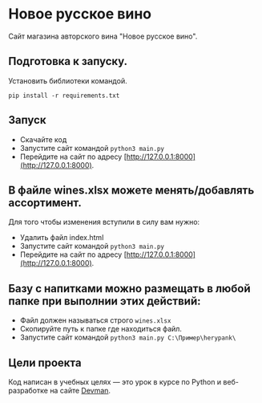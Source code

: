 # Новое русское вино

Сайт магазина авторского вина "Новое русское вино".

## Подготовка к запуску.  

Установить библиотеки командой.  
```
pip install -r requirements.txt
```

## Запуск

- Скачайте код
- Запустите сайт командой `python3 main.py`
- Перейдите на сайт по адресу [http://127.0.0.1:8000](http://127.0.0.1:8000).

## В файле wines.xlsx можете менять/добавлять ассортимент.  

Для того чтобы изменения вступили в силу вам нужно:
- Удалить файл index.html
- Запустите сайт командой `python3 main.py`
- Перейдите на сайт по адресу [http://127.0.0.1:8000](http://127.0.0.1:8000).  

## Базу с напитками можно размещать в любой папке при выполнии этих действий:

- Файл должен называться строго `wines.xlsx`
- Скопируйте путь к папке где находиться файл.
- Запустите сайт командой `python3 main.py C:\Пример\herypank\`

## Цели проекта

Код написан в учебных целях — это урок в курсе по Python и веб-разработке на сайте [Devman](https://dvmn.org).
